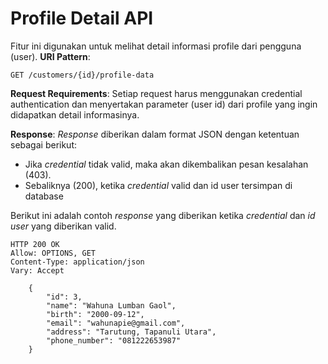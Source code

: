 # Profile Detail API

Fitur ini digunakan untuk melihat detail informasi profile dari pengguna (user). 
**URI Pattern**:
```
GET /customers/{id}/profile-data
```
**Request Requirements**:
Setiap request harus menggunakan credential authentication dan menyertakan parameter (user id) dari profile yang ingin didapatkan detail informasinya. 

**Response**:
*Response* diberikan dalam format JSON dengan ketentuan sebagai berikut:
- Jika *credential* tidak valid, maka akan dikembalikan pesan kesalahan (403). 
- Sebaliknya (200), ketika *credential* valid dan id user tersimpan di database

Berikut ini adalah contoh *response* yang diberikan ketika *credential* dan *id user* yang diberikan valid.
```
HTTP 200 OK
Allow: OPTIONS, GET
Content-Type: application/json
Vary: Accept

    {
        "id": 3,
        "name": "Wahuna Lumban Gaol",
        "birth": "2000-09-12",
        "email": "wahunapie@gmail.com",
        "address": "Tarutung, Tapanuli Utara",
        "phone_number": "081222653987"
    }

```
